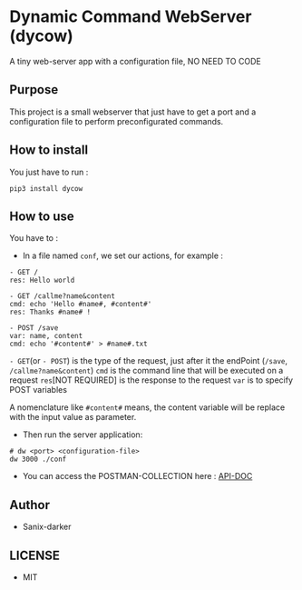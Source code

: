 # Dynamic Command WebServer (dycow)

A tiny web-server app with a configuration file, NO NEED TO CODE

## Purpose

This project is a small webserver that just have to get a port and a configuration file to perform preconfigurated commands.

## How to install

You just have to run :
```shell
pip3 install dycow
```

## How to use

You have to :

- In a file named `conf`, we set our actions, for example :
```shell
- GET /
res: Hello world

- GET /callme?name&content
cmd: echo 'Hello #name#, #content#'
res: Thanks #name# !

- POST /save
var: name, content
cmd: echo '#content#' > #name#.txt

```

`- GET`(or `- POST`) is the type of the request, just after it the endPoint (`/save`, `/callme?name&content`)
`cmd` is the command line that will be executed on a request
`res`[NOT REQUIRED] is the response to the request
`var` is to specify POST variables

A nomenclature like `#content#` means, the content variable will be replace with the input value as parameter.

- Then run the server application:
```shell
# dw <port> <configuration-file>
dw 3000 ./conf
```

- You can access the POSTMAN-COLLECTION here : [API-DOC](https://documenter.getpostman.com/view/2696027/TVmV6ZS2)

## Author

- Sanix-darker

## LICENSE

- MIT
